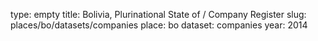 type: empty
title: Bolivia, Plurinational State of / Company Register
slug: places/bo/datasets/companies
place: bo
dataset: companies
year: 2014
